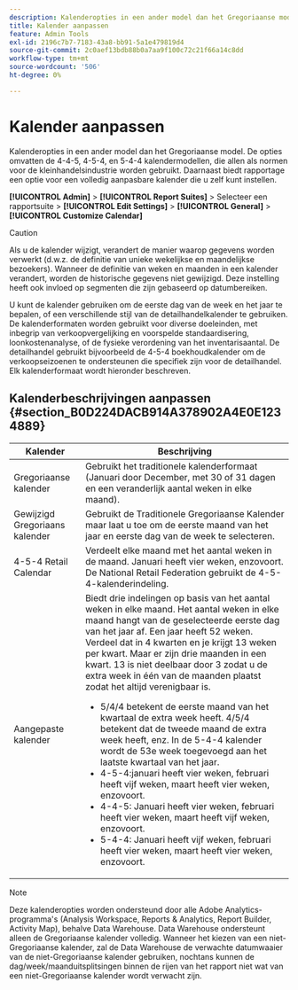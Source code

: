 ```yaml
---
description: Kalenderopties in een ander model dan het Gregoriaanse model. De opties omvatten de 4-4-5, 4-5-4, en 5-4-4 kalendermodellen, die allen als normen voor de kleinhandelsindustrie worden gebruikt. Daarnaast biedt rapportage een optie voor een volledig aanpasbare kalender die u zelf kunt instellen.
title: Kalender aanpassen
feature: Admin Tools
exl-id: 2196c7b7-7183-43a8-bb91-5a1e479819d4
source-git-commit: 2c0aef13bdb88b0a7aa9f100c72c21f66a14c8dd
workflow-type: tm+mt
source-wordcount: '506'
ht-degree: 0%

---
```


# Kalender aanpassen

Kalenderopties in een ander model dan het Gregoriaanse model. De opties omvatten de 4-4-5, 4-5-4, en 5-4-4 kalendermodellen, die allen als normen voor de kleinhandelsindustrie worden gebruikt. Daarnaast biedt rapportage een optie voor een volledig aanpasbare kalender die u zelf kunt instellen.

**[!UICONTROL Admin]** > **[!UICONTROL Report Suites]** > Selecteer een rapportsuite > **[!UICONTROL Edit Settings]** > **[!UICONTROL General]** > **[!UICONTROL Customize Calendar]**

>[!CAUTION]
>
>Als u de kalender wijzigt, verandert de manier waarop gegevens worden verwerkt (d.w.z. de definitie van unieke wekelijkse en maandelijkse bezoekers). Wanneer de definitie van weken en maanden in een kalender verandert, worden de historische gegevens niet gewijzigd. Deze instelling heeft ook invloed op segmenten die zijn gebaseerd op datumbereiken.

U kunt de kalender gebruiken om de eerste dag van de week en het jaar te bepalen, of een verschillende stijl van de detailhandelkalender te gebruiken. De kalenderformaten worden gebruikt voor diverse doeleinden, met inbegrip van verkoopvergelijking en voorspelde standaardisering, loonkostenanalyse, of de fysieke verordening van het inventarisaantal. De detailhandel gebruikt bijvoorbeeld de 4-5-4 boekhoudkalender om de verkoopseizoenen te ondersteunen die specifiek zijn voor de detailhandel. Elk kalenderformaat wordt hieronder beschreven.

## Kalenderbeschrijvingen aanpassen {#section_B0D224DACB914A378902A4E0E1234889}

| Kalender | Beschrijving |
|--- |--- |
| Gregoriaanse kalender | Gebruikt het traditionele kalenderformaat (Januari door December, met 30 of 31 dagen en een veranderlijk aantal weken in elke maand). |
| Gewijzigd Gregoriaans kalender | Gebruikt de Traditionele Gregoriaanse Kalender maar laat u toe om de eerste maand van het jaar en eerste dag van de week te selecteren. |
| 4-5-4 Retail Calendar | Verdeelt elke maand met het aantal weken in de maand. Januari heeft vier weken, enzovoort. De National Retail Federation gebruikt de 4-5-4-kalenderindeling. |
| Aangepaste kalender | Biedt drie indelingen op basis van het aantal weken in elke maand. Het aantal weken in elke maand hangt van de geselecteerde eerste dag van het jaar af.  Een jaar heeft 52 weken. Verdeel dat in 4 kwarten en je krijgt 13 weken per kwart. Maar er zijn drie maanden in een kwart. 13 is niet deelbaar door 3 zodat u de extra week in één van de maanden plaatst zodat het altijd verenigbaar is.<ul><li>5/4/4 betekent de eerste maand van het kwartaal de extra week heeft. 4/5/4 betekent dat de tweede maand de extra week heeft, enz. In de 5-4-4 kalender wordt de 53e week toegevoegd aan het laatste kwartaal van het jaar.</li><li>4-5-4:januari heeft vier weken, februari heeft vijf weken, maart heeft vier weken, enzovoort.</li><li>4-4-5: Januari heeft vier weken, februari heeft vier weken, maart heeft vijf weken, enzovoort.</li><li>5-4-4: Januari heeft vijf weken, februari heeft vier weken, maart heeft vier weken, enzovoort.</li></ul> |

>[!NOTE]
>Deze kalenderopties worden ondersteund door alle Adobe Analytics-programma&#39;s (Analysis Workspace, Reports &amp; Analytics, Report Builder, Activity Map), behalve Data Warehouse. Data Warehouse ondersteunt alleen de Gregoriaanse kalender volledig. Wanneer het kiezen van een niet-Gregoriaanse kalender, zal de Data Warehouse de verwachte datumwaaier van de niet-Gregoriaanse kalender gebruiken, nochtans kunnen de dag/week/maanduitsplitsingen binnen de rijen van het rapport niet wat van een niet-Gregoriaanse kalender wordt verwacht zijn.
